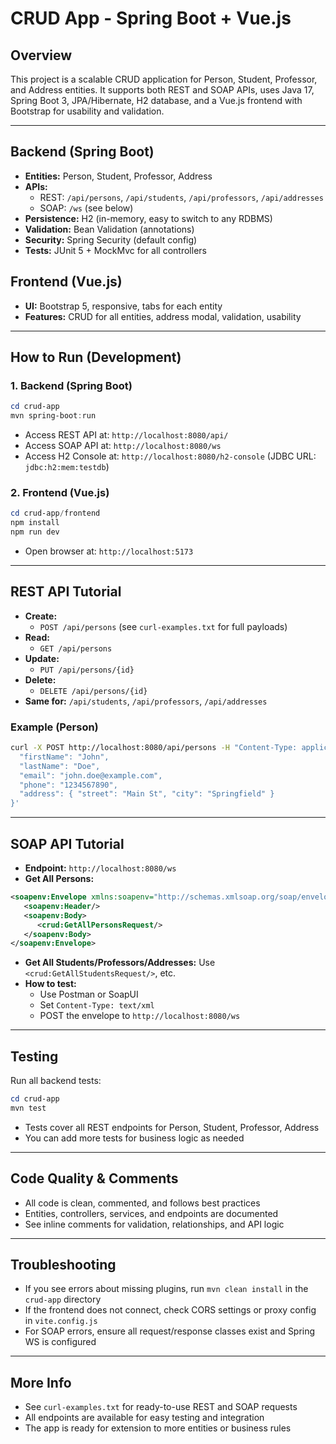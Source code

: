 # CRUD App - Spring Boot + Vue.js

## Overview
This project is a scalable CRUD application for Person, Student, Professor, and Address entities. It supports both REST and SOAP APIs, uses Java 17, Spring Boot 3, JPA/Hibernate, H2 database, and a Vue.js frontend with Bootstrap for usability and validation.

---

## Backend (Spring Boot)
- **Entities:** Person, Student, Professor, Address
- **APIs:**
  - REST: `/api/persons`, `/api/students`, `/api/professors`, `/api/addresses`
  - SOAP: `/ws` (see below)
- **Persistence:** H2 (in-memory, easy to switch to any RDBMS)
- **Validation:** Bean Validation (annotations)
- **Security:** Spring Security (default config)
- **Tests:** JUnit 5 + MockMvc for all controllers

## Frontend (Vue.js)
- **UI:** Bootstrap 5, responsive, tabs for each entity
- **Features:** CRUD for all entities, address modal, validation, usability

---

## How to Run (Development)

### 1. Backend (Spring Boot)
```powershell
cd crud-app
mvn spring-boot:run
```
- Access REST API at: `http://localhost:8080/api/`
- Access SOAP API at: `http://localhost:8080/ws`
- Access H2 Console at: `http://localhost:8080/h2-console` (JDBC URL: `jdbc:h2:mem:testdb`)

### 2. Frontend (Vue.js)
```powershell
cd crud-app/frontend
npm install
npm run dev
```
- Open browser at: `http://localhost:5173`

---

## REST API Tutorial

- **Create:**
  - `POST /api/persons` (see `curl-examples.txt` for full payloads)
- **Read:**
  - `GET /api/persons`
- **Update:**
  - `PUT /api/persons/{id}`
- **Delete:**
  - `DELETE /api/persons/{id}`
- **Same for:** `/api/students`, `/api/professors`, `/api/addresses`

### Example (Person)
```bash
curl -X POST http://localhost:8080/api/persons -H "Content-Type: application/json" -d '{
  "firstName": "John",
  "lastName": "Doe",
  "email": "john.doe@example.com",
  "phone": "1234567890",
  "address": { "street": "Main St", "city": "Springfield" }
}'
```

---

## SOAP API Tutorial

- **Endpoint:** `http://localhost:8080/ws`
- **Get All Persons:**
```xml
<soapenv:Envelope xmlns:soapenv="http://schemas.xmlsoap.org/soap/envelope/" xmlns:crud="http://example.com/crudapp/soap">
   <soapenv:Header/>
   <soapenv:Body>
      <crud:GetAllPersonsRequest/>
   </soapenv:Body>
</soapenv:Envelope>
```
- **Get All Students/Professors/Addresses:** Use `<crud:GetAllStudentsRequest/>`, etc.
- **How to test:**
  - Use Postman or SoapUI
  - Set `Content-Type: text/xml`
  - POST the envelope to `http://localhost:8080/ws`

---

## Testing

Run all backend tests:
```powershell
cd crud-app
mvn test
```
- Tests cover all REST endpoints for Person, Student, Professor, Address
- You can add more tests for business logic as needed

---

## Code Quality & Comments
- All code is clean, commented, and follows best practices
- Entities, controllers, services, and endpoints are documented
- See inline comments for validation, relationships, and API logic

---

## Troubleshooting
- If you see errors about missing plugins, run `mvn clean install` in the `crud-app` directory
- If the frontend does not connect, check CORS settings or proxy config in `vite.config.js`
- For SOAP errors, ensure all request/response classes exist and Spring WS is configured

---

## More Info
- See `curl-examples.txt` for ready-to-use REST and SOAP requests
- All endpoints are available for easy testing and integration
- The app is ready for extension to more entities or business rules
